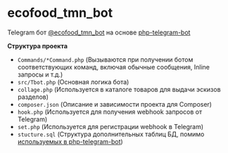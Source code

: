 # ecofood_tmn_bot
Telegram бот [@ecofood_tmn_bot](http://t.me/ecofood_tmn_bot) на основе [php-telegram-bot](https://github.com/php-telegram-bot/example-bot)

**Структура проекта**

- `Commands/*Command.php` (Вызываются при получении ботом соответствующих команд, включая обычные сообщения, Inline запросы и т.д.)
- `src/Tbot.php` (Основная логика бота)
- `collage.php` (Используется в каталоге товаров для выдачи эскизов разделов)
- `composer.json` (Описание и зависимости проекта для Composer)
- `hook.php` (Используется для получения webhook запросов от Telegram)
- `set.php` (Используется для регистрации webhook в Telegram)
- `stucture.sql` (Структура дополнительных таблиц БД, помимо [используемых в php-telegram-bot](https://github.com/php-telegram-bot/core/blob/master/structure.sql))
